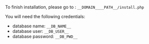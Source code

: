 To finish installation, please go to : `__DOMAIN____PATH__/install.php`

You will need the following credentials:
- database name: `__DB_NAME__`
- database user: `__DB_USER__`
- database password: `__DB_PWD__`
